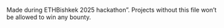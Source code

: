 Made during ETHBishkek 2025 hackathon”. Projects without this file won’t be allowed to win any bounty.